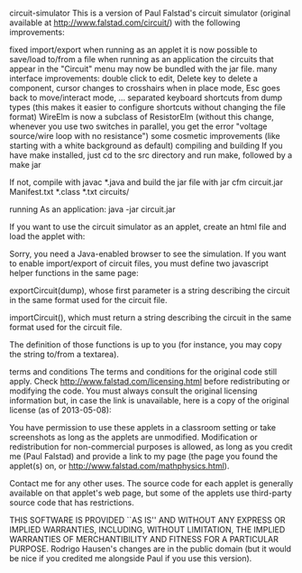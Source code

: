 circuit-simulator
This is a version of Paul Falstad's circuit simulator (original available at http://www.falstad.com/circuit/) with the following improvements:

fixed import/export when running as an applet
it is now possible to save/load to/from a file when running as an application
the circuits that appear in the "Circuit" menu may now be bundled with the jar file.
many interface improvements: double click to edit, Delete key to delete a component, cursor changes to crosshairs when in place mode, Esc goes back to move/interact mode, ...
separated keyboard shortcuts from dump types (this makes it easier to configure shortcuts without changing the file format)
WireElm is now a subclass of ResistorElm (without this change, whenever you use two switches in parallel, you get the error "voltage source/wire loop with no resistance")
some cosmetic improvements (like starting with a white background as default)
compiling and building
If you have make installed, just cd to the src directory and run make, followed by a make jar

If not, compile with javac *.java and build the jar file with jar cfm circuit.jar Manifest.txt *.class *.txt circuits/

running
As an application: java -jar circuit.jar

If you want to use the circuit simulator as an applet, create an html file and load the applet with:

<applet code=Circuit.class archive=circuit.jar width=600 height=50>
    Sorry, you need a Java-enabled browser to see the simulation.
    <param name=pause value=20>
</applet>
If you want to enable import/export of circuit files, you must define two javascript helper functions in the same page:

exportCircuit(dump), whose first parameter is a string describing the circuit in the same format used for the circuit file.

importCircuit(), which must return a string describing the circuit in the same format used for the circuit file.

The definition of those functions is up to you (for instance, you may copy the string to/from a textarea).

terms and conditions
The terms and conditions for the original code still apply. Check http://www.falstad.com/licensing.html before redistributing or modifying the code. You must always consult the original licensing information but, in case the link is unavailable, here is a copy of the original license (as of 2013-05-08):

You have permission to use these applets in a classroom setting or take
screenshots as long as the applets are unmodified. Modification or
redistribution for non-commercial purposes is allowed, as long as you
credit me (Paul Falstad) and provide a link to my page (the page you
found the applet(s) on, or http://www.falstad.com/mathphysics.html).

Contact me for any other uses. The source code for each applet is
generally available on that applet's web page, but some of the applets
use third-party source code that has restrictions.

THIS SOFTWARE IS PROVIDED ``AS IS'' AND WITHOUT ANY EXPRESS OR IMPLIED
WARRANTIES, INCLUDING, WITHOUT LIMITATION, THE IMPLIED WARRANTIES OF
MERCHANTIBILITY AND FITNESS FOR A PARTICULAR PURPOSE.
Rodrigo Hausen's changes are in the public domain (but it would be nice if you credited me alongside Paul if you use this version).
